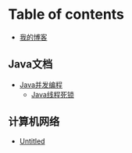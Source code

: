 # Table of contents

* [我的博客](README.md)

## Java文档 <a id="javadoc"></a>

* [Java并发编程](javadoc/java-bing-fa-bian-cheng/README.md)
  * [Java线程死锁](javadoc/java-bing-fa-bian-cheng/java-xian-cheng-si-suo.md)

## 计算机网络

* [Untitled](ji-suan-ji-wang-luo/untitled.md)

